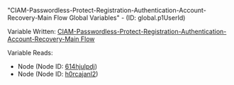 "CIAM-Passwordless-Protect-Registration-Authentication-Account-Recovery-Main Flow Global Variables" - (ID: global.p1UserId)

Variable Written:
[CIAM-Passwordless-Protect-Registration-Authentication-Account-Recovery-Main Flow](../index.md#Variables)

Variable Reads:
* Node (Node ID: [614hjulpdj](../nodes/614hjulpdj.md))
* Node (Node ID: [h0rcajanl2](../nodes/h0rcajanl2.md))
